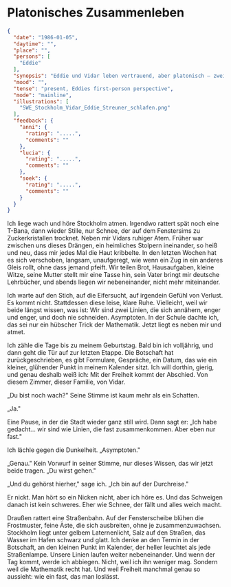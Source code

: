 # Platonisches Zusammenleben

```json
{
  "date": "1986-01-05",
  "daytime": "",
  "place": "",
  "persons": [
    "Eddie"
  ],
  "synopsis": "Eddie und Vidar leben vertrauend, aber platonisch – zwei Asymptoten, die sich annähern, ohne sich zu schneiden; mit dem nahenden Botschaftstermin wird der Abschied unausweichlich.",
  "mood": "",
  "tense": "present, Eddies first-person perspective",
  "mode": "mainline",
  "illustrations": [
    "SWE_Stockholm_Vidar_Eddie_Streuner_schlafen.png"
  ],
  "feedback": {
    "anni": {
      "rating": ".....",
      "comments": ""
    },
    "lucia": {
      "rating": ".....",
      "comments": ""
    },
    "soek": {
      "rating": ".....",
      "comments": ""
    }
  }
}
```

Ich liege wach und höre Stockholm atmen. Irgendwo rattert spät noch eine T-Bana,
dann wieder Stille, nur Schnee, der auf dem Fenstersims zu Zuckerkristallen
trocknet. Neben mir Vidars ruhiger Atem. Früher war zwischen uns dieses Drängen,
ein heimliches Stolpern ineinander, so heiß und neu, dass mir jedes Mal die Haut
kribbelte. In den letzten Wochen hat es sich verschoben, langsam, unaufgeregt,
wie wenn ein Zug in ein anderes Gleis rollt, ohne dass jemand pfeift. Wir teilen
Brot, Hausaufgaben, kleine Witze, seine Mutter stellt mir eine Tasse hin, sein
Vater bringt mir deutsche Lehrbücher, und abends liegen wir nebeneinander, nicht
mehr miteinander.

Ich warte auf den Stich, auf die Eifersucht, auf irgendein Gefühl von Verlust.
Es kommt nicht. Stattdessen diese leise, klare Ruhe. Vielleicht, weil wir beide
längst wissen, was ist: Wir sind zwei Linien, die sich annähern, enger und
enger, und doch nie schneiden. Asymptoten. In der Schule dachte ich, das sei nur
ein hübscher Trick der Mathematik. Jetzt liegt es neben mir und atmet.

Ich zähle die Tage bis zu meinem Geburtstag. Bald bin ich volljährig, und dann
geht die Tür auf zur letzten Etappe. Die Botschaft hat zurückgeschrieben, es
gibt Formulare, Gespräche, ein Datum, das wie ein kleiner, glühender Punkt in
meinem Kalender sitzt. Ich will dorthin, gierig, und genau deshalb weiß ich: Mit
der Freiheit kommt der Abschied. Von diesem Zimmer, dieser Familie, von Vidar.

„Du bist noch wach?" Seine Stimme ist kaum mehr als ein Schatten.

„Ja."

Eine Pause, in der die Stadt wieder ganz still wird. Dann sagt er: „Ich habe
gedacht… wir sind wie Linien, die fast zusammenkommen. Aber eben nur fast."

Ich lächle gegen die Dunkelheit. „Asymptoten."

„Genau." Kein Vorwurf in seiner Stimme, nur dieses Wissen, das wir jetzt beide
tragen. „Du wirst gehen."

„Und du gehörst hierher," sage ich. „Ich bin auf der Durchreise."

Er nickt. Man hört so ein Nicken nicht, aber ich höre es. Und das Schweigen
danach ist kein schweres. Eher wie Schnee, der fällt und alles weich macht.

Draußen rattert eine Straßenbahn. Auf der Fensterscheibe blühen die Frostmuster,
feine Äste, die sich ausbreiten, ohne je zusammenzuwachsen. Stockholm liegt
unter gelbem Laternenlicht, Salz auf den Straßen, das Wasser im Hafen schwarz
und glatt. Ich denke an den Termin in der Botschaft, an den kleinen Punkt im
Kalender, der heller leuchtet als jede Straßenlampe. Unsere Linien laufen weiter
nebeneinander. Und wenn der Tag kommt, werde ich abbiegen. Nicht, weil ich ihn
weniger mag. Sondern weil die Mathematik recht hat. Und weil Freiheit manchmal
genau so aussieht: wie ein fast, das man loslässt.
